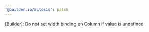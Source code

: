 ```yaml
---
'@builder.io/mitosis': patch
---
```


[Builder]: Do not set width binding on Column if value is undefined
